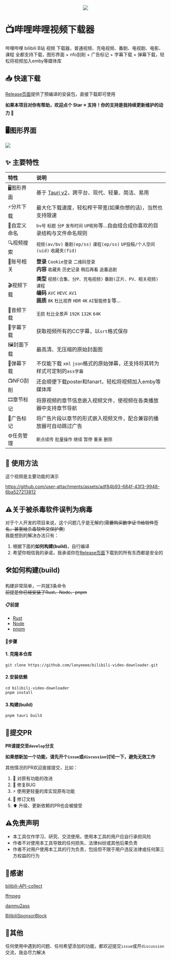 <p align="center">
    <img src="https://github.com/user-attachments/assets/a66896c7-33a6-463e-81fe-bacca3223191" style="align-self: center"/>
</p>

# 📺哔哩哔哩视频下载器

哔哩哔哩 bilibili B站 视频 下载器，普通视频、充电视频、番剧、电视剧、电影、课程 全都支持下载，图形界面 + nfo刮削 + 广告标记 + 字幕下载 + 弹幕下载，轻松将视频加入emby等媒体库


## 📥 快速下载

[Release页面](https://github.com/lanyeeee/bilibili-video-downloader/releases)提供了预编译的安装包，直接下载即可使用

**如果本项目对你有帮助，欢迎点个 Star ⭐ 支持！你的支持是我持续更新维护的动力 🙏**

## 🖥️图形界面

![](https://github.com/user-attachments/assets/73d4a9d7-644b-43f2-9b25-66212e8fd9a8)

## ✨ 主要特性

| 特性        | 说明                                                         |
| :---------- | :----------------------------------------------------------- |
| 🖥️图形界面   | 基于 [Tauri v2](https://www.google.com/url?sa=E&q=https%3A%2F%2Fv2.tauri.app%2Fstart%2F)，跨平台、现代、轻量、简洁、易用 |
| ⚡分片下载   | 最大化下载速度，轻松榨干带宽(如果你想的话)，当然也支持限速   |
| 📁自定义命名 | `bv号` `标题` `分P`  `发布时间` `UP昵称`等...自由组合成你喜欢的目录结构与文件命名规则 |
| 🔍视频搜索   | `视频(av/bv)` `番剧(ep/ss)` `课程(ep/ss)` `UP投稿/个人空间(uid)` `收藏夹(fid)` |
| 👤账号相关   | **登录** `Cookie登录` `二维码登录`<br />**内容** `收藏夹` `历史记录` `稍后再看` `追番追剧` |
| 🎬视频下载   | **类型** `视频(合集、分P、充电视频)` `番剧(正片、PV、相关视频)` `课程` <br />**编码** `AVC` `HEVC` `AV1`<br />**画质** `8K` `杜比视界` `HDR` `4K` `AI智能修复`等... |
| 🎵音频下载   | `无损` `杜比全景声` `192K` `132K` `64K`                      |
| 📝字幕下载   | 获取视频所有的CC字幕，以`srt`格式保存                        |
| 🖼️封面下载   | 最高清、无压缩的原始封面图                                   |
| 💬弹幕下载   | 不仅能下载 `xml` `json`格式的原始弹幕，还支持将其转为样式可定制的`ass字幕` |
| 📺NFO刮削    | 还会顺便下载poster和fanart，轻松将视频加入emby等媒体库       |
| 🎞️章节标记   | 将原视频的章节信息嵌入视频文件，使视频在各类播放器中支持章节导航 |
| 🚫广告标记   | 将广告片段以章节的形式嵌入视频文件，配合兼容的播放器可自动跳过广告 |
| ⚙️任务管理   | `断点续传` `批量操作` `继续` `暂停` `重来`  `删除`           |

## 📖 使用方法

这个视频是主要功能的演示

https://github.com/user-attachments/assets/adf84b93-684f-43f3-9948-6ba527213812



## ⚠️关于被杀毒软件误判为病毒

对于个人开发的项目来说，这个问题几乎是无解的(~~需要购买数字证书给软件签名，甚至给杀毒软件交保护费~~)  
我能想到的解决办法只有：

1. 根据下面的**如何构建(build)**，自行编译
2. 希望你相信我的承诺，我承诺你在[Release页面](https://github.com/lanyeeee/bilibili-video-downloader/releases)下载到的所有东西都是安全的

## 🛠️如何构建(build)

构建非常简单，一共就3条命令  
~~前提是你已经安装了Rust、Node、pnpm~~

#### 📋前提

- [Rust](https://www.rust-lang.org/tools/install)
- [Node](https://nodejs.org/en)
- [pnpm](https://pnpm.io/installation)

#### 📝步骤

#### 1. 克隆本仓库

```
git clone https://github.com/lanyeeee/bilibili-video-downloader.git
```

#### 2.安装依赖

```
cd bilibili-video-downloader
pnpm install
```

#### 3.构建(build)

```
pnpm tauri build
```

## 🤝提交PR

**PR请提交至`develop`分支**

**如果想新加一个功能，请先开个`issue`或`discussion`讨论一下，避免无效工作**

其他情况的PR欢迎直接提交，比如：

1. 🔧 对原有功能的改进
2. 🐛 修复BUG
3. ⚡ 使用更轻量的库实现原有功能
4. 📝 修订文档
5. ⬆️ 升级、更新依赖的PR也会被接受

## ⚠️免责声明

- 本工具仅作学习、研究、交流使用，使用本工具的用户应自行承担风险
- 作者不对使用本工具导致的任何损失、法律纠纷或其他后果负责
- 作者不对用户使用本工具的行为负责，包括但不限于用户违反法律或任何第三方权益的行为

## 🙏感谢

[bilibili-API-collect](https://github.com/SocialSisterYi/bilibili-API-collect)

[ffmpeg](https://github.com/FFmpeg/FFmpeg)

[danmu2ass](https://github.com/gwy15/danmu2ass)

[BilibiliSponsorBlock](https://github.com/hanydd/BilibiliSponsorBlock)

## 💬其他

任何使用中遇到的问题、任何希望添加的功能，都欢迎提交`issue`或开`discussion`交流，我会尽力解决

